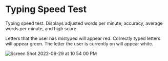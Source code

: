 # Typing Speed Test
Typing speed test. Displays adjusted words per minute, accuracy, average words per minute, and high score. 

Letters that the user has mistyped will appear red. Correctly typed letters will appear green. The letter the user is currently on will appear white.

![Screen Shot 2022-09-29 at 10 54 00 PM](https://user-images.githubusercontent.com/13891810/204198695-9a7241a7-d226-4b6c-bbbd-10a35718c4a1.png)

